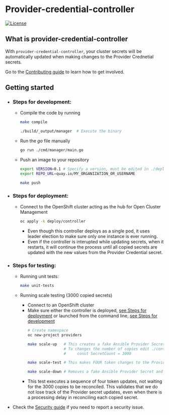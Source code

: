# Provider-credential-controller

[![License](https://img.shields.io/:license-apache-blue.svg)](http://www.apache.org/licenses/LICENSE-2.0.html)

## What is provider-credential-controller

With `provider-credential-controller`, your cluster secrets will be automatically updated when making changes to the Provider Crednetial secrets.

Go to the [Contributing guide](CONTRIBUTING.md) to learn how to get involved.

## Getting started

- ### Steps for development: 

  - Compile the code by running
    ```bash
    make compile

    ./build/_output/manager  # Execute the binary
    ```
  
  - Run the _go_ file manually
    ```bash
    go run ./cmd/manager/main.go
    ```
  
  - Push an image to your repository
    ```bash
    export VERSION=0.1 # Specify a version, must be edited in ./deploy/controller/deployment.yaml
    export REPO_URL=quay.io/MY_ORGANIZATION_OR_USERNAME

    make push
    ```


- ### Steps for deployment:

  - Connect to the OpenShift cluster acting as the hub for Open Cluster Management
    ```bash
    oc apply -k deploy/controller
    ```
    - Even though this controller deploys as a single pod, it uses leader election to make sure only one instance is ever running.
    - Even if the controller is interupted while updating secrets, when it restarts, it will continue the process until all copied secrets are updated with the new values from the Provider Credential secret.

- ### Steps for testing:

  - Running unit tests:
    ```bash
    make unit-tests
    ```

  - Running scale testing (3000 copied secrets)
    - Connect to an OpenShift cluster
    - Make sure either the controller is deployed, [see Steps for deployment](#Steps-for-deployment) or launched from the command line, [see Steps for development](#Steps-for-development)
      ```bash
      # Create namespace
      oc new-project providers

      make scale-up   # This creates a fake Ansible Provider Secret, and makes 3000 copies
                      # To changes the number of copies edit ./controller/provider-credential-controller_scale_test.go
                      #     const SecretCount = 3000

      make scale-test # This makes FOUR token changes to the Provider secret without waiting

      make scale-down # Removes a fake Ansible Provider Secret and deletes 3000 copies
      ```
    - This test executes a sequence of four token updates, not waiting for the 3000 copies to be reconciled. This validates that we do not lose track of the Provider secret updates, even when there is a processing delay in reconciling each copied secret.


- Check the [Security guide](SECURITY.md) if you need to report a security issue.

